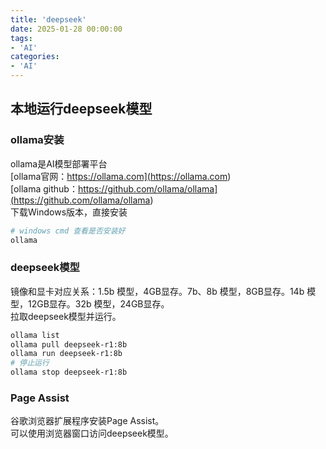 ```yaml
---
title: 'deepseek'
date: 2025-01-28 00:00:00
tags:
- 'AI'
categories:
- 'AI'
---
```


## 本地运行deepseek模型

### ollama安装  
ollama是AI模型部署平台  
[ollama官网：https://ollama.com](<https://ollama.com>)  
[ollama github：https://github.com/ollama/ollama](<https://github.com/ollama/ollama>)  
下载Windows版本，直接安装
```bash
# windows cmd 查看是否安装好
ollama
```

### deepseek模型

镜像和显卡对应关系：1.5b 模型，4GB显存。7b、8b 模型，8GB显存。14b 模型，12GB显存。32b 模型，24GB显存。  
拉取deepseek模型并运行。  
```bash
ollama list 
ollama pull deepseek-r1:8b
ollama run deepseek-r1:8b
# 停止运行
ollama stop deepseek-r1:8b
```

### Page Assist

谷歌浏览器扩展程序安装Page Assist。  
可以使用浏览器窗口访问deepseek模型。  

